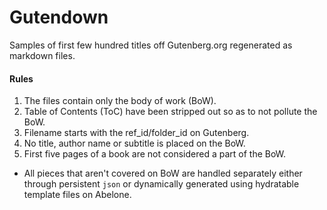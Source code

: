 # Gutendown

Samples of first few hundred titles off Gutenberg.org regenerated as markdown files. 


#### Rules

1. The files contain only the body of work (BoW).
2. Table of Contents (ToC) have been stripped out so as to not pollute the BoW.
3. Filename starts with the ref_id/folder_id on Gutenberg.
4. No title, author name or subtitle is placed on the BoW.
5. First five pages of a book are not considered a part of the BoW.

* All pieces that aren't covered on BoW are handled separately either through persistent `json` or dynamically generated using hydratable template files on Abelone. 


